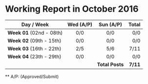 # Working Report in October 2016

| Day / Week        | Wed  (A/P)        | Sun (A/P) | Total |
| ------------- |:-------------:| :-----:| -------------:
| **Week 01** (02nd - 08th)       | 0/0 | 0/0 | 0/0 |
| **Week 02** (09th - 15th)      | 0/0      |   0/0 | 0/0 |
| **Week 03** (16th - 22th)| 2/5      |    5/6 | 7/11 |
| **Week 04** (23th - 29th) | 0/0      |    0/0 | 0/0|
|||  **Total Posts** | **7/11**|


** A/P: (Approved/Submit)
